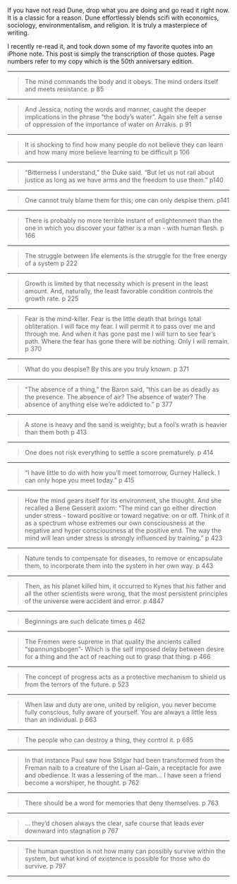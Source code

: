 If you have not read Dune, drop what you are doing and go read it right now. It is a classic for a reason. Dune effortlessly blends scifi with economics, sociology, environmentalism, and religion. It is truly a masterpiece of writing. 

I recently re-read it, and took down some of my favorite quotes into an iPhone note. This post is simply the transcription of those quotes. Page numbers refer to my copy which is the 50th anniversary edition.


---
>The mind commands the body and it obeys. The mind orders itself and meets resistance.
>p 85
---
>And Jessica, noting the words and manner, caught the deeper implications in the phrase “the body’s water”. Again she felt a sense of oppression of the importance of water on Arrakis.
>p 91
---
>It is shocking to find how many people do not believe they can learn and how many more believe learning to be difficult
>p 106
---
>“Bitterness I understand,” the Duke said. “But let us not rail about justice as long as we have arms and the freedom to use them.”
>p140
---
>One cannot truly blame them for this; one can only despise them.
>p141
---
>There is probably no more terrible instant of enlightenment than the one in which you discover your father is a man - with human flesh.
>p 166
---
>The struggle between life elements is the struggle for the free energy of a system
>p 222
---
>Growth is limited by that necessity which is present in the least amount. And, naturally, the least favorable condition controls the growth rate.
>p 225
---
>Fear is the mind-killer. Fear is the little death that brings total obliteration. I will face my fear. I will permit it to pass over me and through me. And when it has gone past me I will turn to see fear’s path. Where the fear has gone there will be nothing. Only I will remain.
>p 370
---
>What do you despise? By this are you truly known.
>p 371
---
>“The absence of a thing,” the Baron said, “this can be as deadly as the presence. The absence of air? The absence of water? The absence of anything else we’re addicted to.”
>p 377
---
>A stone is heavy and the sand is weighty; but a fool’s wrath is heavier than them both
>p 413
---
>One does not risk everything to settle a score prematurely.
>p 414
---
>“I have little to do with how you’ll meet tomorrow, Gurney Halleck. I can only hope you meet today.”
>p 415
---
>How the mind gears itself for its environment, she thought. And she recalled a Bene Gesserit axiom: “The mind can go either direction under stress - toward positive or toward negative: on or off. Think of it as a spectrum whose extremes our own consciousness at the negative and hyper consciousness at the positive end. The way the mind will lean under stress is strongly influenced by training.”
>p 423
---
>Nature tends to compensate for diseases, to remove or encapsulate them, to incorporate them into the system in her own way.
>p 443
---
>Then, as his planet killed him, it occurred to Kynes that his father and all the other scientists were wrong, that the most persistent principles of the universe were accident and error.
>p 4847
---
>Beginnings are such delicate times
>p 462
---
>The Fremen were supreme in that quality the ancients called “spannungsbogen”- Which is the self imposed delay between desire for a thing and the act of reaching out to grasp that thing.
>p 466
---
>The concept of progress acts as a protective mechanism to shield us from the terrors of the future.
>p 523
---
>When law and duty are one, united by religion, you never become fully conscious, fully aware of yourself. You are always a little less than an individual.
>p 663
---
>The people who can destroy a thing, they control it.
>p 685
---
>In that instance Paul saw how Stilgar had been transformed from the Freman naib to a creature of the Lisan al-Gain, a receptacle for awe and obedience. It was a lessening of the man... I have seen a friend become a worshiper, he thought.
>p 762
---
>There should be a word for memories that deny themselves.
>p 763
---
>... they’d chosen always the clear, safe course that leads ever downward into stagnation
>p 767
---
>The human question is not how many can possibly survive within the system, but what kind of existence is possible for those who do survive.
>p 797
---
